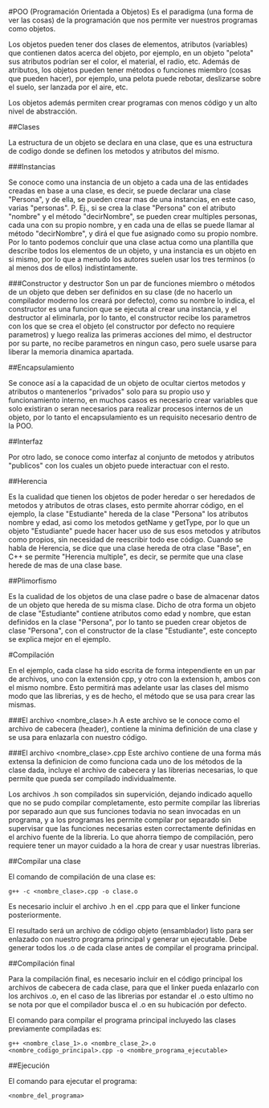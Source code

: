 #POO (Programación Orientada a Objetos)
Es el paradigma (una forma de ver las cosas) de la programación que nos permite ver nuestros programas como objetos.

Los objetos pueden tener dos clases de elementos, atributos (variables) que contienen datos acerca del objeto, por ejemplo, en un objeto "pelota" sus atributos podrían ser el color, el material, el radio, etc.
Además de atributos, los objetos pueden tener métodos o funciones miembro (cosas que pueden hacer), por ejemplo, una pelota puede rebotar, deslizarse sobre el suelo, ser lanzada por el aire, etc.

Los objetos además permiten crear programas con menos código y un alto nivel de abstracción.

##Clases

La estructura de un objeto se declara en una clase, que es una estructura de codigo donde se definen los metodos y atributos del mismo.

###Instancias

Se conoce como una instancia de un objeto a cada una de las entidades creadas en base a una clase, es decir, se puede declarar una clase "Persona",
y de ella, se pueden crear mas de una instancias, en este caso, varias "personas".
P. Ej., si se crea la clase "Persona" con el atributo "nombre" y el método "decirNombre", se pueden crear multiples personas, cada una con su propio nombre,
y en cada una de ellas se puede llamar al método "decirNombre", y dirá el que fue asignado como su propio nombre.
Por lo tanto podemos concluir que una clase actua como una plantilla que describe todos los elementos de un objeto, y una instancia es un objeto en si mismo, 
por lo que a menudo los autores suelen usar los tres terminos (o al menos dos de ellos) indistintamente.

###Constructor y destructor
Son un par de funciones miembro o métodos de un objeto que deben ser definidos en su clase (de no hacerlo un compilador moderno los creará por defecto), como su nombre lo indica, el constructor es una funcion que se ejecuta al crear una instancia, y el destructor al eliminarla, por lo tanto, el constructor recibe los parametros con los que se crea el objeto (el constructor por defecto no requiere parametros) y luego realiza las primeras acciones del mimo, el destructor por su parte, no recibe parametros en ningun caso, pero suele usarse para liberar la memoria dinamica apartada. 

##Encapsulamiento

Se conoce así a la capacidad de un objeto de ocultar ciertos metodos y atributos o mantenerlos "privados" solo para su propio uso y funcionamiento interno,
en muchos casos es necesario crear variables que solo existiran o seran necesarios para realizar procesos internos de un objeto, 
por lo tanto el encapsulamiento es un requisito necesario dentro de la POO.

##Interfaz

Por otro lado, se conoce como interfaz al conjunto de metodos y atributos "publicos" con los cuales un objeto puede interactuar con el resto.

##Herencia

Es la cualidad que tienen los objetos de poder heredar o ser heredados de metodos y atributos de otras clases, esto permite ahorrar código,
en el ejemplo, la clase "Estudiante" hereda de la clase "Persona" los atributos nombre y edad, asi como los metodos getName y getType, 
por lo que un objeto "Estudiante" puede hacer hacer uso de sus esos metodos y atributos como propios, sin necesidad de reescribir todo ese código.
Cuando se habla de Herencia, se dice que una clase hereda de otra clase "Base", en C++ se permite "Herencia multiple", es decir, 
se permite que una clase herede de mas de una clase base.

##Plimorfismo

Es la cualidad de los objetos de una clase padre o base de almacenar datos de un objeto que hereda de su misma clase.
Dicho de otra forma un objeto de clase "Estudiante" contiene atributos como edad y nombre, que estan definidos en la clase "Persona",
por lo tanto se pueden crear objetos de clase "Persona", con el constructor de la clase "Estudiante", este concepto se explica mejor en el ejemplo.

#Compilación

En el ejemplo, cada clase ha sido escrita de forma intependiente en un par de archivos, uno con la extensión cpp, y otro con la extension h, ambos con el mismo nombre.
Esto permitirá mas adelante usar las clases del mismo modo que las librerias, y es de hecho, el método que se usa para crear las mismas.

###El archivo <nombre_clase>.h
A este archivo se le conoce como el archivo de cabecera (header), contiene la minima definición de una clase y se usa para enlazarla con nuestro código.

###El archivo <nombre_clase>.cpp
Este archivo contiene de una forma más extensa la definicion de como funciona cada uno de los métodos de la clase dada, incluye el archivo de cabecera y las librerias necesarias,
lo que permite que pueda ser compilado individualmente.

Los archivos .h son compilados sin supervición, dejando indicado aquello que no se pudo compilar completamente, esto permite compilar las librerias por separado aun que sus funciones todavia no sean invocadas en un programa, y a los programas les permite compilar por separado sin supervisar que las funciones necesarias esten correctamente definidas en el archivo fuente de la libreria. Lo que ahorra tiempo de compilación, pero requiere tener un mayor cuidado a la hora de crear y usar nuestras librerias.

##Compilar una clase

El comando de compilación de una clase es:

```batch
g++ -c <nombre_clase>.cpp -o clase.o 
```

Es necesario incluir el archivo .h en el .cpp para que el linker funcione posteriormente.

El resultado será un archivo de código objeto (ensamblador) listo para ser enlazado con nuestro programa principal y generar un ejecutable.
Debe generar todos los .o de cada clase antes de compilar el programa principal.

##Compilación final

Para la compilación final, es necesario incluir en el código principal los archivos de cabecera de cada clase, para que el linker pueda enlazarlo con los archivos .o, en el caso de las librerias por estandar el .o esto ultimo no se nota por que el compilador busca el .o en su hubicación por defecto.

El comando para compilar el programa principal incluyedo las clases previamente compiladas es:

```batch
g++ <nombre_clase_1>.o <nombre_clase_2>.o <nombre_codigo_principal>.cpp -o <nombre_programa_ejecutable>
```

##Ejecución

El comando para ejecutar el programa:

```batch
<nombre_del_programa>
```
